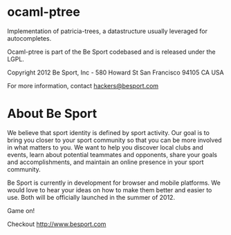 ocaml-ptree
===========

Implementation of patricia-trees, a datastructure usually leveraged for autocompletes.

Ocaml-ptree is part of the Be Sport codebased and is released under the LGPL.

Copyright 2012 Be Sport, Inc - 580 Howard St San Francisco 94105 CA USA

For more information, contact hackers@besport.com

About Be Sport
==============

We believe that sport identity is defined by sport activity. Our goal is to bring you closer to your sport community so that you can be more involved in what matters to you. We want to help you discover local clubs and events, learn about potential teammates and opponents, share your goals and accomplishments, and maintain an online presence in your sport community.

Be Sport is currently in development for browser and mobile platforms. We would love to hear your ideas on how to make them better and easier to use. Both will be officially launched in the summer of 2012.

Game on!

Checkout http://www.besport.com